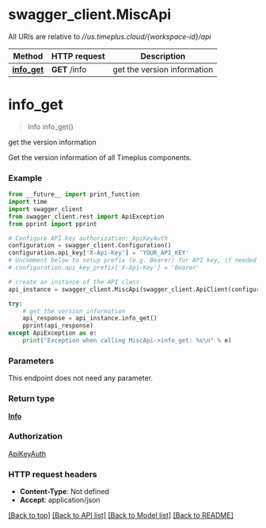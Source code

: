 # swagger_client.MiscApi

All URIs are relative to *//us.timeplus.cloud/{workspace-id}/api*

Method | HTTP request | Description
------------- | ------------- | -------------
[**info_get**](MiscApi.md#info_get) | **GET** /info | get the version information

# **info_get**
> Info info_get()

get the version information

Get the version information of all Timeplus components.

### Example
```python
from __future__ import print_function
import time
import swagger_client
from swagger_client.rest import ApiException
from pprint import pprint

# Configure API key authorization: ApiKeyAuth
configuration = swagger_client.Configuration()
configuration.api_key['X-Api-Key'] = 'YOUR_API_KEY'
# Uncomment below to setup prefix (e.g. Bearer) for API key, if needed
# configuration.api_key_prefix['X-Api-Key'] = 'Bearer'

# create an instance of the API class
api_instance = swagger_client.MiscApi(swagger_client.ApiClient(configuration))

try:
    # get the version information
    api_response = api_instance.info_get()
    pprint(api_response)
except ApiException as e:
    print("Exception when calling MiscApi->info_get: %s\n" % e)
```

### Parameters
This endpoint does not need any parameter.

### Return type

[**Info**](Info.md)

### Authorization

[ApiKeyAuth](../README.md#ApiKeyAuth)

### HTTP request headers

 - **Content-Type**: Not defined
 - **Accept**: application/json

[[Back to top]](#) [[Back to API list]](../README.md#documentation-for-api-endpoints) [[Back to Model list]](../README.md#documentation-for-models) [[Back to README]](../README.md)

